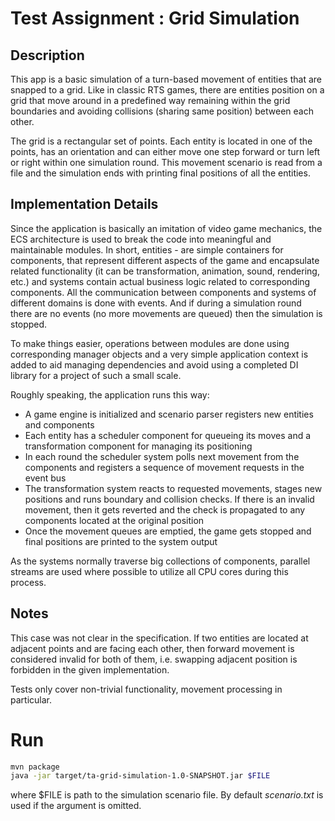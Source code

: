# Test Assignment : Grid Simulation

## Description

This app is a basic simulation of a turn-based movement of entities that are
snapped to a grid. Like in classic RTS games, there are entities position on
a grid that move around in a predefined way remaining within the grid boundaries
and avoiding collisions (sharing same position) between each other.

The grid is a rectangular set of points. Each entity is located in one of
the points, has an orientation and can either move one step forward or turn
left or right within one simulation round. This movement scenario is read from
a file and the simulation ends with printing final positions of all the entities.

## Implementation Details

Since the application is basically an imitation of video game mechanics, the
ECS architecture is used to break the code into meaningful and maintainable
modules. In short, entities - are simple containers for components,
that represent different aspects of the game and encapsulate related functionality
(it can be transformation, animation, sound, rendering, etc.) and systems contain
actual business logic related to corresponding components. All the communication
between components and systems of different domains is done with events. And
if during a simulation round there are no events (no more movements are queued)
then the simulation is stopped.

To make things easier, operations between modules are done using corresponding
manager objects and a very simple application context is added to aid managing
dependencies and avoid using a completed DI library for a project of such a
small scale.

Roughly speaking, the application runs this way:
- A game engine is initialized and scenario parser registers new entities and
components
- Each entity has a scheduler component for queueing its moves and
a transformation component for managing its positioning
- In each round the scheduler system polls next movement from the components 
and registers a sequence of movement requests in the event bus
- The transformation system reacts to requested movements, stages new positions
and runs boundary and collision checks. If there is an invalid movement, then
it gets reverted and the check is propagated to any components located at the
original position
- Once the movement queues are emptied, the game gets stopped and final positions
are printed to the system output

As the systems normally traverse big collections of components, parallel streams
are used where possible to utilize all CPU cores during this process.

## Notes

This case was not clear in the specification. If two entities are located at
adjacent points and are facing each other, then forward movement is considered
invalid for both of them, i.e. swapping adjacent position is forbidden in
the given implementation. 

Tests only cover non-trivial functionality, movement processing in particular.

# Run

```bash
mvn package
java -jar target/ta-grid-simulation-1.0-SNAPSHOT.jar $FILE
```

where $FILE is path to the simulation scenario file.
By default _scenario.txt_ is used if the argument is omitted.

